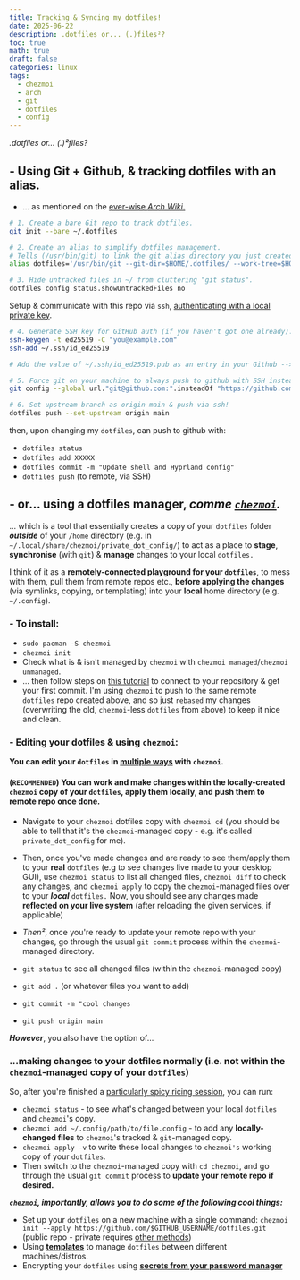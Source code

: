 ```yaml
---
title: Tracking & Syncing my dotfiles!
date: 2025-06-22
description: .dotfiles or... (.)files²?
toc: true
math: true
draft: false
categories: linux
tags:
  - chezmoi
  - arch
  - git
  - dotfiles
  - config
---
```


*.dotfiles or... (.)²files?*

## - Using Git + Github, & tracking dotfiles with an alias.
- ... as mentioned on the [ever-wise *Arch Wiki*.](https://wiki.archlinux.org/title/Dotfiles#Tracking_dotfiles_directly_with_Git)

``` bash
# 1. Create a bare Git repo to track dotfiles.
git init --bare ~/.dotfiles

# 2. Create an alias to simplify dotfiles management.
# Tells (/usr/bin/git) to link the git alias directory you just created to your real .config/
alias dotfiles='/usr/bin/git --git-dir=$HOME/.dotfiles/ --work-tree=$HOME'

# 3. Hide untracked files in ~/ from cluttering "git status".
dotfiles config status.showUntrackedFiles no
```
Setup & communicate with this repo via `ssh`, [authenticating with a local private key](https://docs.github.com/en/authentication/connecting-to-github-with-ssh/generating-a-new-ssh-key-and-adding-it-to-the-ssh-agent?platform=linux).

``` bash
# 4. Generate SSH key for GitHub auth (if you haven't got one already).
ssh-keygen -t ed25519 -C "you@example.com"
ssh-add ~/.ssh/id_ed25519

# Add the value of ~/.ssh/id_ed25519.pub as an entry in your Github --> Settings --> SSH & GPG Keys, via cat + copy-pasting, or however you'd like.

# 5. Force git on your machine to always push to github with SSH instead of HTTPS.
git config --global url."git@github.com:".insteadOf "https://github.com/"

# 6. Set upstream branch as origin main & push via ssh!
dotfiles push --set-upstream origin main
```

then, upon changing my `dotfiles`, can push to github with:
- `dotfiles status`
- `dotfiles add XXXXX`
- `dotfiles commit -m "Update shell and Hyprland config"`
- `dotfiles push` (to remote, via SSH)


## - or... using a dotfiles manager, *comme [`chezmoi`](https://www.chezmoi.io/quick-start/#concepts).*

... which is a tool that essentially creates a copy of your `dotfiles` folder ***outside*** of your `/home` directory (e.g. in `~/.local/share/chezmoi/private_dot_config/`) to act as a place to **stage**, **synchronise** (with `git`) & **manage** changes to your local `dotfiles.`

I think of it as a **remotely-connected playground for your `dotfiles`**, to mess with them, pull them from remote repos etc., **before applying the changes** (via symlinks, copying, or templating) into your **local** home directory (e.g. `~/.config`).

### - To install:
- `sudo pacman -S chezmoi`
- `chezmoi init`
- Check what is & isn't managed by `chezmoi` with `chezmoi managed`/`chezmoi unmanaged`.
- ... then follow steps on [this tutorial](https://www.chezmoi.io/quick-start/#start-using-chezmoi-on-your-current-machine) to connect to your repository & get your first commit. I'm using `chezmoi` to push to the same remote `dotfiles` repo created above, and so just `rebased` my changes (overwriting the old, `chezmoi`-less `dotfiles` from above) to keep it nice and clean.

### - Editing your dotfiles & using `chezmoi`:

**You can edit your `dotfiles` in [multiple ways](https://www.chezmoi.io/user-guide/frequently-asked-questions/usage/#how-do-i-edit-my-dotfiles-with-chezmoi) with `chezmoi`.**

#### **(`RECOMMENDED`)** You can work and make changes within the locally-created `chezmoi` copy of your `dotfiles`, apply them locally, and push them to remote repo once done.

- Navigate to your `chezmoi` dotfiles copy with `chezmoi cd` (you should be able to tell that it's the `chezmoi`-managed copy - e.g. it's called `private_dot_config` for me).

- Then, once you've made changes and are ready to see them/apply them to your **real** `dotfiles` (e.g to see changes live made to your desktop GUI), use `chezmoi status` to list all changed files, `chezmoi diff` to check any changes, and `chezmoi apply` to copy the `chezmoi`-managed files over to your ***local*** `dotfiles.` Now, you should see any changes made **reflected on your live system** (after reloading the given services, if applicable)

- *Then²*, once you're ready to update your remote repo with your changes, go through the usual `git commit` process within the `chezmoi`-managed directory.
- `git status` to see all changed files (within the `chezmoi`-managed copy)
- `git add .` (or whatever files you want to add)
- `git commit -m "cool changes`
- `git push origin main`

***However***, you also have the option of...

### **...making changes to your dotfiles normally** (i.e. not within the `chezmoi`-managed copy of your `dotfiles`)

So, after you're finished a [particularly spicy ricing session](https://i.ytimg.com/vi/GlSa_gh8xaQ/maxresdefault.jpg), you can run:

- `chezmoi status` - to see what's changed between your local `dotfiles` and `chezmoi`'s copy.
- `chezmoi add ~/.config/path/to/file.config` - to add any **locally-changed files** to `chezmoi`'s tracked & `git`-managed copy.
- `chezmoi apply -v` to write these local changes to `chezmoi's` working copy of your `dotfiles`.
- Then switch to the `chezmoi`-managed copy with `cd chezmoi`, and go through the usual `git commit` process to **update your remote repo if desired.**


***`chezmoi`, importantly, allows you to do some of the following cool things:***
- Set up your `dotfiles` on a new machine with a single command: 
  `chezmoi init --apply https://github.com/$GITHUB_USERNAME/dotfiles.git` (public repo - private requires [other methods](https://docs.github.com/en/get-started/git-basics/about-remote-repositories#cloning-with-https-urls))
- Using **[templates](https://www.chezmoi.io/reference/templates/)** to manage `dotfiles` between different machines/distros.
- Encrypting your `dotfiles` using **[secrets from your password manager](https://www.chezmoi.io/user-guide/password-managers/)**

